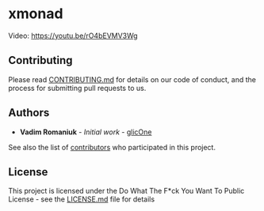 # xmonad
Video: https://youtu.be/rO4bEVMV3Wg

## Contributing

Please read [CONTRIBUTING.md](CONTRIBUTING.md) for details on our code of conduct, and the process for submitting pull requests to us.

## Authors

* **Vadim Romaniuk** - *Initial work* - [glicOne](https://github.com/RomaniukVadim)

See also the list of [contributors](https://github.com/RomaniukVadim/xmonad/contributors) who participated in this project.

## License

This project is licensed under the Do What The F*ck You Want To Public License - see the [LICENSE.md](LICENSE.md) file for details
